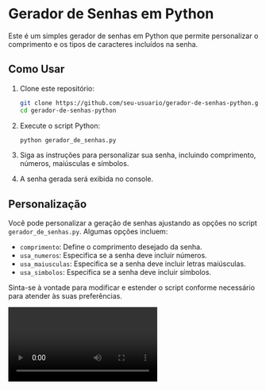 # Gerador de Senhas em Python

Este é um simples gerador de senhas em Python que permite personalizar o comprimento e os tipos de caracteres incluídos na senha.

## Como Usar

1. Clone este repositório:

    ```bash
    git clone https://github.com/seu-usuario/gerador-de-senhas-python.git
    cd gerador-de-senhas-python
    ```

2. Execute o script Python:

    ```bash
    python gerador_de_senhas.py
    ```

3. Siga as instruções para personalizar sua senha, incluindo comprimento, números, maiúsculas e símbolos.

4. A senha gerada será exibida no console.

## Personalização

Você pode personalizar a geração de senhas ajustando as opções no script `gerador_de_senhas.py`. Algumas opções incluem:

- `comprimento`: Define o comprimento desejado da senha.
- `usa_numeros`: Especifica se a senha deve incluir números.
- `usa_maiusculas`: Especifica se a senha deve incluir letras maiúsculas.
- `usa_simbolos`: Especifica se a senha deve incluir símbolos.

Sinta-se à vontade para modificar e estender o script conforme necessário para atender às suas preferências.

![Alt Text](https://github.com/castroofelipee/-Gerador-de-Senhas-em-Python/raw/master/-Gerador-de-Senhas-em-Python/videos/Screencast%20from%2030-11-2023%2019:53:35.webm)

